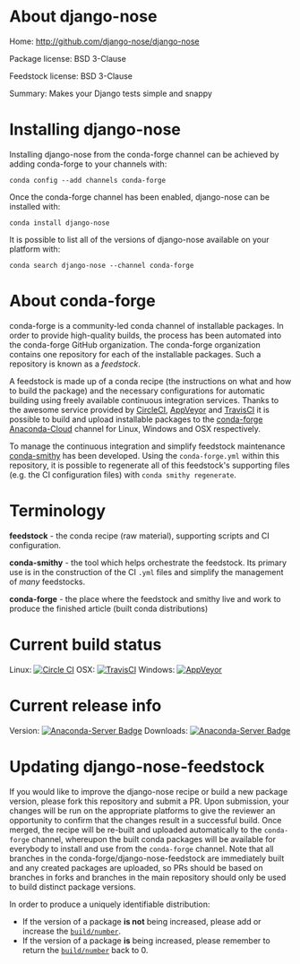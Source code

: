 About django-nose
=================

Home: http://github.com/django-nose/django-nose

Package license: BSD 3-Clause

Feedstock license: BSD 3-Clause

Summary: Makes your Django tests simple and snappy



Installing django-nose
======================

Installing django-nose from the conda-forge channel can be achieved by adding conda-forge to your channels with:

```
conda config --add channels conda-forge
```

Once the conda-forge channel has been enabled, django-nose can be installed with:

```
conda install django-nose
```

It is possible to list all of the versions of django-nose available on your platform with:

```
conda search django-nose --channel conda-forge
```


About conda-forge
=================

conda-forge is a community-led conda channel of installable packages.
In order to provide high-quality builds, the process has been automated into the
conda-forge GitHub organization. The conda-forge organization contains one repository
for each of the installable packages. Such a repository is known as a *feedstock*.

A feedstock is made up of a conda recipe (the instructions on what and how to build
the package) and the necessary configurations for automatic building using freely
available continuous integration services. Thanks to the awesome service provided by
[CircleCI](https://circleci.com/), [AppVeyor](http://www.appveyor.com/)
and [TravisCI](https://travis-ci.org/) it is possible to build and upload installable
packages to the [conda-forge](https://anaconda.org/conda-forge)
[Anaconda-Cloud](http://docs.anaconda.org/) channel for Linux, Windows and OSX respectively.

To manage the continuous integration and simplify feedstock maintenance
[conda-smithy](http://github.com/conda-forge/conda-smithy) has been developed.
Using the ``conda-forge.yml`` within this repository, it is possible to regenerate all of
this feedstock's supporting files (e.g. the CI configuration files) with ``conda smithy regenerate``.


Terminology
===========

**feedstock** - the conda recipe (raw material), supporting scripts and CI configuration.

**conda-smithy** - the tool which helps orchestrate the feedstock.
                   Its primary use is in the construction of the CI ``.yml`` files
                   and simplify the management of *many* feedstocks.

**conda-forge** - the place where the feedstock and smithy live and work to
                  produce the finished article (built conda distributions)

Current build status
====================

Linux: [![Circle CI](https://circleci.com/gh/conda-forge/django-nose-feedstock.svg?style=shield)](https://circleci.com/gh/conda-forge/django-nose-feedstock)
OSX: [![TravisCI](https://travis-ci.org/conda-forge/django-nose-feedstock.svg?branch=master)](https://travis-ci.org/conda-forge/django-nose-feedstock)
Windows: [![AppVeyor](https://ci.appveyor.com/api/projects/status/github/conda-forge/django-nose-feedstock?svg=True)](https://ci.appveyor.com/project/conda-forge/django-nose-feedstock/branch/master)

Current release info
====================
Version: [![Anaconda-Server Badge](https://anaconda.org/conda-forge/django-nose/badges/version.svg)](https://anaconda.org/conda-forge/django-nose)
Downloads: [![Anaconda-Server Badge](https://anaconda.org/conda-forge/django-nose/badges/downloads.svg)](https://anaconda.org/conda-forge/django-nose)


Updating django-nose-feedstock
==============================

If you would like to improve the django-nose recipe or build a new
package version, please fork this repository and submit a PR. Upon submission,
your changes will be run on the appropriate platforms to give the reviewer an
opportunity to confirm that the changes result in a successful build. Once
merged, the recipe will be re-built and uploaded automatically to the
`conda-forge` channel, whereupon the built conda packages will be available for
everybody to install and use from the `conda-forge` channel.
Note that all branches in the conda-forge/django-nose-feedstock are
immediately built and any created packages are uploaded, so PRs should be based
on branches in forks and branches in the main repository should only be used to
build distinct package versions.

In order to produce a uniquely identifiable distribution:
 * If the version of a package **is not** being increased, please add or increase
   the [``build/number``](http://conda.pydata.org/docs/building/meta-yaml.html#build-number-and-string).
 * If the version of a package **is** being increased, please remember to return
   the [``build/number``](http://conda.pydata.org/docs/building/meta-yaml.html#build-number-and-string)
   back to 0.
